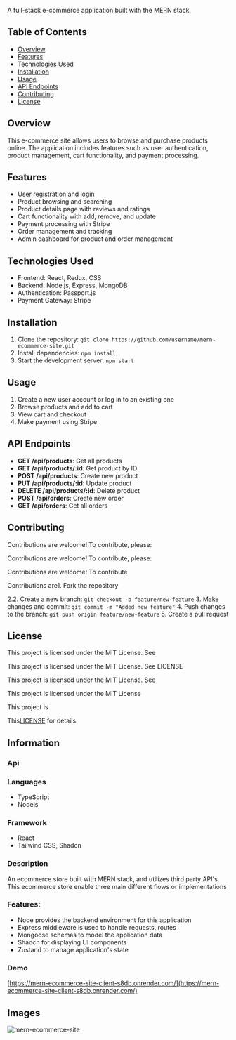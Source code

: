 A full-stack e-commerce application built with the MERN stack.

## Table of Contents

* [Overview](#overview)
* [Features](#features)
* [Technologies Used](#technologies-used)
* [Installation](#installation)
* [Usage](#usage)
* [API Endpoints](#api-endpoints)
* [Contributing](#contributing)
* [License](#license)

## Overview

This e-commerce site allows users to browse and purchase products online. The application includes features such as user authentication, product management, cart functionality, and payment processing.

## Features

* User registration and login
* Product browsing and searching
* Product details page with reviews and ratings
* Cart functionality with add, remove, and update
* Payment processing with Stripe
* Order management and tracking
* Admin dashboard for product and order management

## Technologies Used

* Frontend: React, Redux, CSS
* Backend: Node.js, Express, MongoDB
* Authentication: Passport.js
* Payment Gateway: Stripe

## Installation

1. Clone the repository: `git clone https://github.com/username/mern-ecommerce-site.git`
2. Install dependencies: `npm install`
3. Start the development server: `npm start`

## Usage

1. Create a new user account or log in to an existing one
2. Browse products and add to cart
3. View cart and checkout
4. Make payment using Stripe

## API Endpoints

* **GET /api/products**: Get all products
* **GET /api/products/:id**: Get product by ID
* **POST /api/products**: Create new product
* **PUT /api/products/:id**: Update product
* **DELETE /api/products/:id**: Delete product
* **POST /api/orders**: Create new order
* **GET /api/orders**: Get all orders

## Contributing

Contributions are welcome! To contribute, please:



Contributions are welcome! To contribute, please:


Contributions are welcome! To contribute

Contributions are1. Fork the repository

2.2. Create a new branch: `git checkout -b feature/new-feature`
3. Make changes and commit: `git commit -m "Added new feature"`
4. Push changes to the branch: `git push origin feature/new-feature`
5. Create a pull request

## License

This project is licensed under the MIT License. See 

This project is licensed under the MIT License. See LICENSE

This project is licensed under the MIT License. See 

This project is licensed under the MIT License

This project is

This[LICENSE](LICENSE) for details.

## Information

### Api

### Languages

- TypeScript
- Nodejs

### Framework

- React
- Tailwind CSS, Shadcn

### Description

An ecommerce store built with MERN stack, and utilizes third party API's. This ecommerce store enable three main different flows or implementations

### Features:

  * Node provides the backend environment for this application
  * Express middleware is used to handle requests, routes
  * Mongoose schemas to model the application data
  * Shadcn for displaying UI components
  * Zustand to manage application's state

### Demo

[https://mern-ecommerce-site-client-s8db.onrender.com/](https://mern-ecommerce-site-client-s8db.onrender.com/)

## Images

![mern-ecommerce-site](https://github.com/user-attachments/assets/f9f3d6f7-beea-49ec-9d7f-919be1508983)

